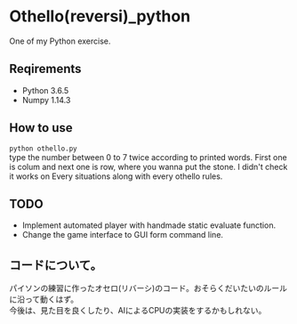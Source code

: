 # Othello(reversi)_python
One of my Python exercise.  

## Reqirements
- Python 3.6.5
- Numpy 1.14.3

## How to use
`python othello.py`  
type the number between 0 to 7 twice according to printed words. First one is colum and next one is row, where you wanna put the stone. I didn't check it works on Every situations along with every othello rules.

## TODO
- Implement automated player with handmade static evaluate function.
- Change the game interface to GUI form command line.  

## コードについて。
パイソンの練習に作ったオセロ(リバーシ)のコード。おそらくだいたいのルールに沿って動くはず。  
今後は、見た目を良くしたり、AIによるCPUの実装をするかもしれない。  
